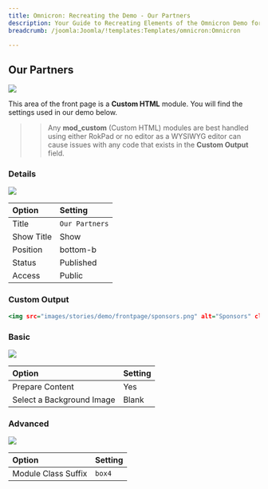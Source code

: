 ```yaml
---
title: Omnicron: Recreating the Demo - Our Partners
description: Your Guide to Recreating Elements of the Omnicron Demo for Joomla
breadcrumb: /joomla:Joomla/!templates:Templates/omnicron:Omnicron

---
```


Our Partners
-----

![][demo]

This area of the front page is a **Custom HTML** module. You will find the settings used in our demo below.

>> Any **mod_custom** (Custom HTML) modules are best handled using either RokPad or no editor as a WYSIWYG editor can cause issues with any code that exists in the **Custom Output** field.

### Details

![][demo2]

| Option     | Setting        |
| :--------- | :----------    |
| Title      | `Our Partners` |
| Show Title | Show           |
| Position   | bottom-b       |
| Status     | Published      |
| Access     | Public         |

### Custom Output

~~~ .html
<img src="images/stories/demo/frontpage/sponsors.png" alt="Sponsors" class="png" width="270" height="207" />
~~~

### Basic

![][demo3]

| Option                    | Setting |  
| :------------------------ | :------ |  
| Prepare Content           | Yes     |  
| Select a Background Image | Blank   |

### Advanced

![][demo4]

| Option              | Setting |
| :------------------ | :------ |
| Module Class Suffix | `box4`  |

[demo]: assets/demo_4.jpeg
[demo2]: assets/demo_4a.jpeg
[demo3]: assets/demo_4b.jpeg
[demo4]: assets/demo_4c.jpeg
